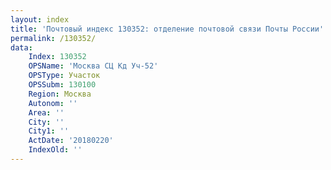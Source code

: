 ```yaml
---
layout: index
title: 'Почтовый индекс 130352: отделение почтовой связи Почты России'
permalink: /130352/
data:
    Index: 130352
    OPSName: 'Москва СЦ Кд Уч-52'
    OPSType: Участок
    OPSSubm: 130100
    Region: Москва
    Autonom: ''
    Area: ''
    City: ''
    City1: ''
    ActDate: '20180220'
    IndexOld: ''
---
```


